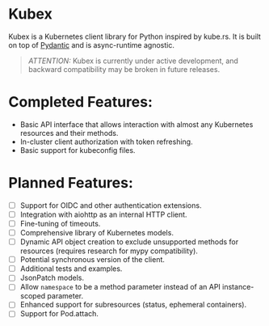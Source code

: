 # Kubex

Kubex is a Kubernetes client library for Python inspired by kube.rs. It is built on top of [Pydantic](https://github.com/pydantic/pydantic) and is async-runtime agnostic.

> *ATTENTION:* Kubex is currently under active development, and backward compatibility may be broken in future releases.

# Completed Features:

* Basic API interface that allows interaction with almost any Kubernetes resources and their methods.
* In-cluster client authorization with token refreshing.
* Basic support for kubeconfig files.

# Planned Features:

* [ ] Support for OIDC and other authentication extensions.
* [ ] Integration with aiohttp as an internal HTTP client.
* [ ] Fine-tuning of timeouts.
* [ ] Comprehensive library of Kubernetes models.
* [ ] Dynamic API object creation to exclude unsupported methods for resources (requires research for mypy compatibility).
* [ ] Potential synchronous version of the client.
* [ ] Additional tests and examples.
* [ ] JsonPatch models.
* [ ] Allow `namespace` to be a method parameter instead of an API instance-scoped parameter.
* [ ] Enhanced support for subresources (status, ephemeral containers).
* [ ] Support for Pod.attach.